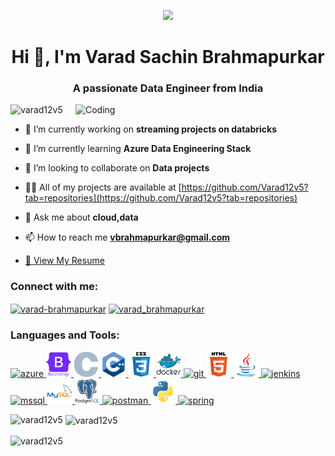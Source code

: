 <p align="center">
  <img src="https://git-profile-readme-banner.vercel.app/api/python?username=Varad12v5&txt=A%20Azure%20Data%20Engineer">
</p>
<h1 align="center">Hi 👋, I'm Varad Sachin Brahmapurkar</h1>
<h3 align="center">A passionate Data Engineer from India</h3>
<img align="right" alt="Coding" width="400" src="https://media4.giphy.com/media/v1.Y2lkPTc5MGI3NjExMnZ4YTBnYzB6dGNibThnMXpvanYzaHUxdDc2dmIxZzJ5OXl5emcwaCZlcD12MV9pbnRlcm5hbF9naWZfYnlfaWQmY3Q9Zw/xT9C25UNTwfZuk85WP/giphy.gif">

<p align="left"> <img src="https://komarev.com/ghpvc/?username=varad12v5&label=Profile%20views&color=0e75b6&style=flat" alt="varad12v5" /> </p>

- 🔭 I’m currently working on **streaming projects on databricks**

- 🌱 I’m currently learning **Azure Data Engineering Stack**

- 👯 I’m looking to collaborate on **Data projects**

- 👨‍💻 All of my projects are available at [https://github.com/Varad12v5?tab=repositories](https://github.com/Varad12v5?tab=repositories)

- 💬 Ask me about **cloud,data**

- 📫 How to reach me **vbrahmapurkar@gmail.com**

- [📄 View My Resume](https://drive.google.com/file/d/1ZvvkcZ32I0g_0tDB9Zd4RuMY_W1faAQT/view?usp=drive_link)

<h3 align="left">Connect with me:</h3>
<p align="left">
<a href="https://linkedin.com/in/varad-brahmapurkar" target="blank"><img align="center" src="https://raw.githubusercontent.com/rahuldkjain/github-profile-readme-generator/master/src/images/icons/Social/linked-in-alt.svg" alt="varad-brahmapurkar" height="30" width="40" /></a>
<a href="https://instagram.com/varad_brahmapurkar" target="blank"><img align="center" src="https://raw.githubusercontent.com/rahuldkjain/github-profile-readme-generator/master/src/images/icons/Social/instagram.svg" alt="varad_brahmapurkar" height="30" width="40" /></a>
</p>

<h3 align="left">Languages and Tools:</h3>
<p align="left"> <a href="https://azure.microsoft.com/en-in/" target="_blank" rel="noreferrer"> <img src="https://www.vectorlogo.zone/logos/microsoft_azure/microsoft_azure-icon.svg" alt="azure" width="40" height="40"/> </a> <a href="https://getbootstrap.com" target="_blank" rel="noreferrer"> <img src="https://raw.githubusercontent.com/devicons/devicon/master/icons/bootstrap/bootstrap-plain-wordmark.svg" alt="bootstrap" width="40" height="40"/> </a> <a href="https://www.cprogramming.com/" target="_blank" rel="noreferrer"> <img src="https://raw.githubusercontent.com/devicons/devicon/master/icons/c/c-original.svg" alt="c" width="40" height="40"/> </a> <a href="https://www.w3schools.com/cpp/" target="_blank" rel="noreferrer"> <img src="https://raw.githubusercontent.com/devicons/devicon/master/icons/cplusplus/cplusplus-original.svg" alt="cplusplus" width="40" height="40"/> </a> <a href="https://www.w3schools.com/css/" target="_blank" rel="noreferrer"> <img src="https://raw.githubusercontent.com/devicons/devicon/master/icons/css3/css3-original-wordmark.svg" alt="css3" width="40" height="40"/> </a> <a href="https://www.docker.com/" target="_blank" rel="noreferrer"> <img src="https://raw.githubusercontent.com/devicons/devicon/master/icons/docker/docker-original-wordmark.svg" alt="docker" width="40" height="40"/> </a> <a href="https://git-scm.com/" target="_blank" rel="noreferrer"> <img src="https://www.vectorlogo.zone/logos/git-scm/git-scm-icon.svg" alt="git" width="40" height="40"/> </a> <a href="https://www.w3.org/html/" target="_blank" rel="noreferrer"> <img src="https://raw.githubusercontent.com/devicons/devicon/master/icons/html5/html5-original-wordmark.svg" alt="html5" width="40" height="40"/> </a> <a href="https://www.java.com" target="_blank" rel="noreferrer"> <img src="https://raw.githubusercontent.com/devicons/devicon/master/icons/java/java-original.svg" alt="java" width="40" height="40"/> </a> <a href="https://www.jenkins.io" target="_blank" rel="noreferrer"> <img src="https://www.vectorlogo.zone/logos/jenkins/jenkins-icon.svg" alt="jenkins" width="40" height="40"/> </a> <a href="https://www.microsoft.com/en-us/sql-server" target="_blank" rel="noreferrer"> <img src="https://www.svgrepo.com/show/303229/microsoft-sql-server-logo.svg" alt="mssql" width="40" height="40"/> </a> <a href="https://www.mysql.com/" target="_blank" rel="noreferrer"> <img src="https://raw.githubusercontent.com/devicons/devicon/master/icons/mysql/mysql-original-wordmark.svg" alt="mysql" width="40" height="40"/> </a> <a href="https://www.postgresql.org" target="_blank" rel="noreferrer"> <img src="https://raw.githubusercontent.com/devicons/devicon/master/icons/postgresql/postgresql-original-wordmark.svg" alt="postgresql" width="40" height="40"/> </a> <a href="https://postman.com" target="_blank" rel="noreferrer"> <img src="https://www.vectorlogo.zone/logos/getpostman/getpostman-icon.svg" alt="postman" width="40" height="40"/> </a> <a href="https://www.python.org" target="_blank" rel="noreferrer"> <img src="https://raw.githubusercontent.com/devicons/devicon/master/icons/python/python-original.svg" alt="python" width="40" height="40"/> </a> <a href="https://spring.io/" target="_blank" rel="noreferrer"> <img src="https://www.vectorlogo.zone/logos/springio/springio-icon.svg" alt="spring" width="40" height="40"/> </a> </p>

<p><img align="left" src="https://github-readme-stats.vercel.app/api/top-langs?username=varad12v5&show_icons=true&locale=en&layout=compact" alt="varad12v5" /></p>

<p>&nbsp;<img align="center" src="https://github-readme-stats.vercel.app/api?username=varad12v5&show_icons=true&locale=en" alt="varad12v5" /></p>

<p><img align="center" src="https://github-readme-streak-stats.herokuapp.com/?user=varad12v5&" alt="varad12v5" /></p>
